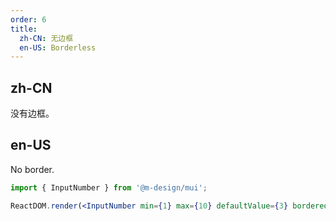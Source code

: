 ```yaml
---
order: 6
title:
  zh-CN: 无边框
  en-US: Borderless
---
```


## zh-CN

没有边框。

## en-US

No border.

```jsx
import { InputNumber } from '@m-design/mui';

ReactDOM.render(<InputNumber min={1} max={10} defaultValue={3} bordered={false} />, mountNode);
```

